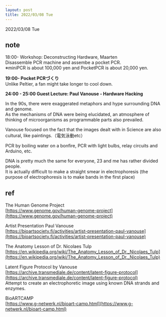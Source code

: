 ```yaml
---
layout: post
title: 2022/03/08 Tue
---
```


2022/03/08 Tue

## note  
18:00-  Workshop: Deconstructing Hardware, Maarten  
Disassemble PCR machine and assembe a pocket PCR.  
※miniPCR is about 100,000 yen and PocketPCR is about 20,000 yen.  

**19:00- Pocket PCRづくり**  
Unlike Peltier, a fan might take longer to cool down.  
  
  
**24:00 - 25:00 Guest Lecture: Paul Vanouse - Hardware Hacking**  

In the 90s, there were exaggerated metaphors and hype surrounding DNA and genome.  
As the mechanisms of DNA were being elucidated, an atmosphere of thinking of microorganisms as programmable parts also prevailed.  
  
Vanouse focused on the fact that the images dealt with in Science are also cultural, like paintings.（電気泳動etc）
  
PCR by boiling water on a bonfire, PCR with light bulbs, relay circuits and Arduino, etc.  
  
DNA is pretty much the same for everyone, 23 and me has rather divided people.  
It is actually difficult to make a straight smear in electrophoresis (the purpose of electrophoresis is to make bands in the first place)
  
## ref
The Human Genome Project  
[https://www.genome.gov/human-genome-project](https://www.genome.gov/human-genome-project)  
  
Artist Presentation Paul Vanouse  
[https://bioartsociety.fi/activities/artist-presentation-paul-vanouse](https://bioartsociety.fi/activities/artist-presentation-paul-vanouse)  
  
The Anatomy Lesson of Dr. Nicolaes Tulp  
[https://en.wikipedia.org/wiki/The_Anatomy_Lesson_of_Dr._Nicolaes_Tulp](https://en.wikipedia.org/wiki/The_Anatomy_Lesson_of_Dr._Nicolaes_Tulp)  
  
Latent Figure Protocol by Vanouse  
[https://archive.transmediale.de/content/latent-figure-protocol](https://archive.transmediale.de/content/latent-figure-protocol)  
Attempt to create an electrophoretic image using known DNA strands and enzymes.   
  
BioARTCAMP  
[https://www.g-netwerk.nl/bioart-camp.html](https://www.g-netwerk.nl/bioart-camp.html)  